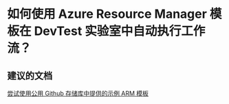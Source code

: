 <properties
    pageTitle="How can I automate workflows in DevTest Labs using Azure Resource Manager template?"
    description="如何使用 Azure Resource Manager 模板在 DevTest 实验室中自动执行工作流？"
    service="microsoft.devtestlab"
    resource="labs"
    authors="kasparks"
    displayOrder="1"
    selfHelpType="resource"
    supportTopicIds=""
    resourceTags=""
    productPesIds=""
    cloudEnvironments="public"
/>


# 如何使用 Azure Resource Manager 模板在 DevTest 实验室中自动执行工作流？


## **建议的文档**
[尝试使用公用 Github 存储库中提供的示例 ARM 模板](https://github.com/Azure/azure-devtestlab/tree/master/ARMTemplates)



<!--HONumber=Jun16_HO5-->


